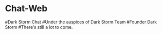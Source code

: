 # Chat-Web
#Dark Storm Chat
#Under the auspices of Dark Storm Team 
#Founder Dark Storm
#There's still a lot to come.
